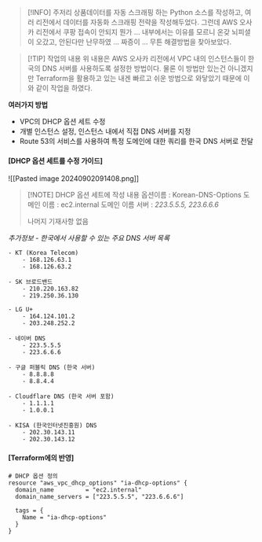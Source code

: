 > [!INFO] 주저리
> 상품데이터를 자동 스크래핑 하는 Python 소스를 작성하고, 여러 리전에서 데이터를 자동화 스크래핑 전략을 작성해두었다. 그런데 AWS 오사카 리전에서 쿠팡 접속이 안되지 뭔가 ... 내부에서는 이유를 모르니 온갖 뇌피셜이 오갔고, 안된다만 난무하였 ... 짜증이 ... 무튼 해결방법을 찾아보았다.

> [!TIP] 작업의 내용
> 위 내용은 AWS 오사카 리전에서 VPC 내의 인스턴스들이 한국의 DNS 서버를 사용하도록 설정한 방법이다. 물론 이 방법만 있는건 아니겠지만 Terraform을 활용하고 있는 내겐 빠르고 쉬운 방법으로 와닿았기 때문에 이와 같이 작업을 하였다.

**여러가지 방법**

- VPC의 DHCP 옵션 세트 수정
- 개별 인스턴스 설정, 인스턴스 내에서 직접 DNS 서버를 지정
- Route 53의 서비스를 사용하여 특정 도메인에 대한 쿼리를 한국 DNS 서버로 전달

#### [DHCP 옵션 세트를 수정 가이드]

![[Pasted image 20240902091408.png]]

> [!NOTE] DHCP 옵션 세트에 작성 내용
> 옵션이름 : Korean-DNS-Options
> 도메인 이름 : ec2.internal
> 도메인 이름 서버 : _223.5.5.5, 223.6.6.6_
>
> 나머지 기재사항 없음

_추가정보 - 한국에서 사용할 수 있는 주요 DNS 서버 목록_

```shell
- KT (Korea Telecom)
    - 168.126.63.1
    - 168.126.63.2

- SK 브로드밴드
    - 210.220.163.82
    - 219.250.36.130

- LG U+
    - 164.124.101.2
    - 203.248.252.2

- 네이버 DNS
    - 223.5.5.5
    - 223.6.6.6

- 구글 퍼블릭 DNS (한국 서버)
    - 8.8.8.8
    - 8.8.4.4

- Cloudflare DNS (한국 서버 포함)
    - 1.1.1.1
    - 1.0.0.1

- KISA (한국인터넷진흥원) DNS
    - 202.30.143.11
    - 202.30.143.12
```

#### [Terraform에의 반영]

```Shell
# DHCP 옵션 정의
resource "aws_vpc_dhcp_options" "ia-dhcp-options" {
  domain_name         = "ec2.internal"
  domain_name_servers = ["223.5.5.5", "223.6.6.6"]

  tags = {
    Name = "ia-dhcp-options"
  }
}
```
